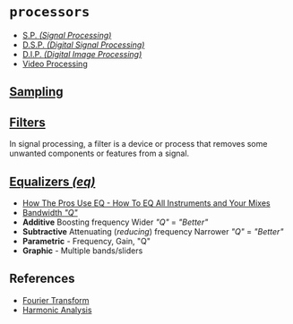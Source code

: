 # `processors`

  - [S.P. _(Signal Processing)_](https://en.wikipedia.org/wiki/Signal_processing)
  - [D.S.P. _(Digital Signal Processing)_](https://en.wikipedia.org/wiki/Digital_signal_processing)
  - [D.I.P. _(Digital Image Processing)_](https://en.wikipedia.org/wiki/Digital_image_processing)
  - [Video Processing](https://en.wikipedia.org/wiki/Video_processing)


## [Sampling](https://en.wikipedia.org/wiki/Sampling_(signal_processing))


## [Filters](https://en.wikipedia.org/wiki/Filter_(signal_processing))

In signal processing, a filter is a device or process that removes some unwanted components or features from a signal.


## [Equalizers _(eq)_](https://en.wikipedia.org/wiki/Equalization_(audio))

  - [How The Pros Use EQ - How To EQ All Instruments and Your Mixes](https://www.youtube.com/watch?v=EAGC2fUAU1M)
  - [Bandwidth _"Q"_](https://en.wikipedia.org/wiki/Bandwidth_(signal_processing))
  - **Additive** Boosting frequency Wider _"Q"_ = _"Better"_
  - **Subtractive** Attenuating (_reducing_) frequency Narrower _"Q"_ = _"Better"_
  - **Parametric** - Frequency, Gain, "Q"
  - **Graphic** - Multiple bands/sliders


## References

  - [Fourier Transform](https://en.wikipedia.org/wiki/Fourier_transform)
  - [Harmonic Analysis](https://en.wikipedia.org/wiki/Harmonic_analysis)
